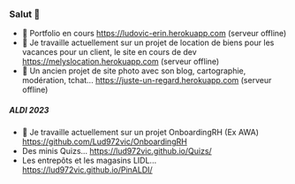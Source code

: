 ### Salut 👋

<!--
**Lud972vic/Lud972vic** is a ✨ _special_ ✨ repository because its `README.md` (this file) appears on your GitHub profile.

- 🔭 I’m currently working on ...
- 🌱 I’m currently learning ...
- 👯 I’m looking to collaborate on ...
- 🤔 I’m looking for help with ...
- 💬 Ask me about ...
- 📫 How to reach me: ...
- 😄 Pronouns: ...
- ⚡ Fun fact: ...
Here are some ideas to get you started:
-->
- 💬 Portfolio en cours https://ludovic-erin.herokuapp.com (serveur offline)
- 🔭 Je travaille actuellement sur un projet de location de biens pour les vacances pour un client, le site en cours de dev https://melyslocation.herokuapp.com (serveur offline)
- 🌱 Un ancien projet de site photo avec son blog, cartographie, modération, tchat... https://juste-un-regard.herokuapp.com (serveur offline)

##### ALDI 2023
- 🔭 Je travaille actuellement sur un projet OnboardingRH (Ex AWA) https://github.com/Lud972vic/OnboardingRH
- Des minis Quizs... https://lud972vic.github.io/Quizs/
- Les entrepôts et les magasins LIDL... https://lud972vic.github.io/PinALDI/
